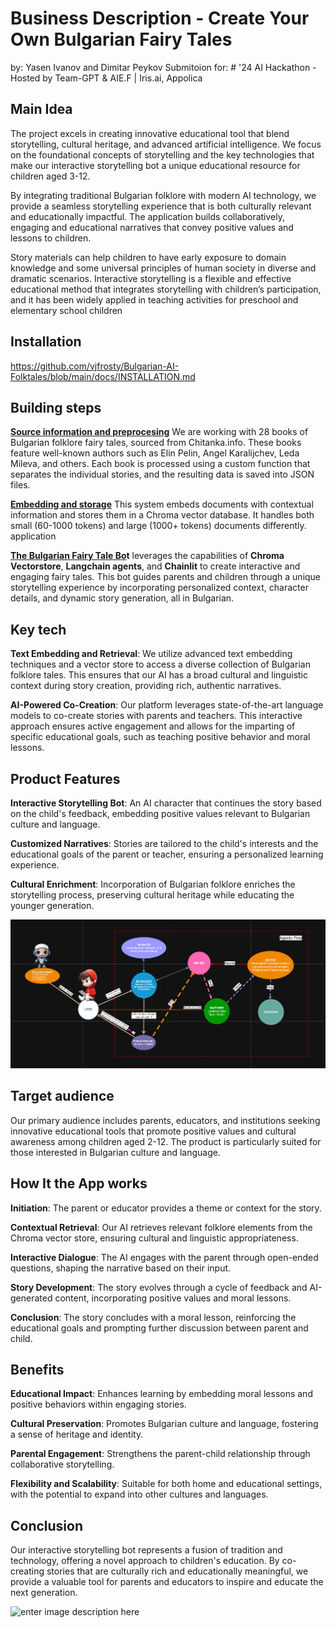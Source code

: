 

  
  

# Business Description - Create Your Own Bulgarian Fairy Tales 
by: Yasen Ivanov and Dimitar Peykov 
Submitoion for: # '24 AI Hackathon - Hosted by Team-GPT & AIE.F | Iris.ai, Appolica
  

## Main Idea

   The project excels in creating innovative educational tool that blend storytelling, cultural heritage, and advanced artificial intelligence. We focus on the foundational concepts of storytelling and the key technologies that make our interactive storytelling bot a unique educational resource for children aged 3-12.

By integrating traditional Bulgarian folklore with modern AI technology, we provide a seamless storytelling experience that is both culturally relevant and educationally impactful.
The application builds collaboratively, engaging and educational narratives that convey positive values and lessons to children.  

Story materials can help children to have early exposure to domain knowledge and some universal principles of human society in diverse and dramatic scenarios. Interactive storytelling is a flexible and effective educational method that integrates storytelling with children’s participation, and it has been widely applied in teaching activities for preschool and elementary school children

## Installation 
https://github.com/vjfrosty/Bulgarian-AI-Folktales/blob/main/docs/INSTALLATION.md
  
##  Building steps
**[Source information and preprocesing](https://github.com/vjfrosty/Bulgarian-AI-Folktales/blob/main/docs/PREPROCESING.md)** We are working with 28 books of Bulgarian folklore fairy tales, sourced from Chitanka.info. These books feature well-known authors such as Elin Pelin, Angel Karalijchev, Leda Mileva, and others. Each book is processed using a custom function that separates the individual stories, and the resulting data is saved into JSON files. 


**[Embedding and storage](https://github.com/vjfrosty/Bulgarian-AI-Folktales/blob/main/docs/EMBEDING.md)** This system embeds documents with contextual information and stores them in a Chroma vector database. It handles both small (60-1000 tokens) and large (1000+ tokens) documents differently.
application

**[The Bulgarian Fairy Tale Bo](https://github.com/vjfrosty/Bulgarian-AI-Folktales/blob/main/docs/APP.md)t** leverages the capabilities of **Chroma Vectorstore**, **Langchain agents**, and **Chainlit** to create interactive and engaging fairy tales. This bot guides parents and children through a unique storytelling experience by incorporating personalized context, character details, and dynamic story generation, all in Bulgarian.

## Key tech

  

**Text Embedding and Retrieval**: We utilize advanced text embedding techniques and a vector store to access a diverse collection of Bulgarian folklore tales. This ensures that our AI has a broad cultural and linguistic context during story creation, providing rich, authentic narratives.

  

**AI-Powered Co-Creation**: Our platform leverages state-of-the-art language models to co-create stories with parents and teachers. This interactive approach ensures active engagement and allows for the imparting of specific educational goals, such as teaching positive behavior and moral lessons.

  




  

## Product Features

  

**Interactive Storytelling Bot**: An AI character that continues the story based on the child's feedback, embedding positive values relevant to Bulgarian culture and language.

  

**Customized Narratives**: Stories are tailored to the child's interests and the educational goals of the parent or teacher, ensuring a personalized learning experience.

**Cultural Enrichment**: Incorporation of Bulgarian folklore enriches the storytelling process, preserving cultural heritage while educating the younger generation.

  ![enter image description here](https://github.com/vjfrosty/Bulgarian-AI-Folktales/blob/main/docs/2024-10-05%2023_55_43-Untitled%20Diagram_backup_before_switching.drawio%20-%20draw.io.png)

## Target audience

  

Our primary audience includes parents, educators, and institutions seeking innovative educational tools that promote positive values and cultural awareness among children aged 2-12. The product is particularly suited for those interested in Bulgarian culture and language.

  

## How It the App  works

  

**Initiation**: The parent or educator provides a theme or context for the story.

  

**Contextual Retrieval**: Our AI retrieves relevant folklore elements from the Chroma vector store, ensuring cultural and linguistic appropriateness.

  

**Interactive Dialogue**: The AI engages with the parent through open-ended questions, shaping the narrative based on their input.

  
  
  
  

**Story Development**: The story evolves through a cycle of feedback and AI-generated content, incorporating positive values and moral lessons.

  

**Conclusion**: The story concludes with a moral lesson, reinforcing the educational goals and prompting further discussion between parent and child.

  

## Benefits

  

**Educational Impact**: Enhances learning by embedding moral lessons and positive behaviors within engaging stories.

  

**Cultural Preservation**: Promotes Bulgarian culture and language, fostering a sense of heritage and identity.

  

**Parental Engagement**: Strengthens the parent-child relationship through collaborative storytelling.

  

**Flexibility and Scalability**: Suitable for both home and educational settings, with the potential to expand into other cultures and languages.

  

## Conclusion

  

Our interactive storytelling bot represents a fusion of tradition and technology, offering a novel approach to children's education. By co-creating stories that are culturally rich and educationally meaningful, we provide a valuable tool for parents and educators to inspire and educate the next generation.

  

![enter image description here](https://www.mediastorehouse.com/p/251/rachenitsa-dance-1894-ivan-mrkvicka-1856-1938-19372025.jpg.webp)
